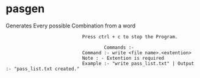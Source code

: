 # pasgen
Generates Every possible Combination from a word


                                Press ctrl + c to stop the Program.

                                        Commands :-
                                Command :- write <file name>.<extention>
                                Note : - Extention is required
                                Example :- "write pass_list.txt" | Output :- "pass_list.txt created."
